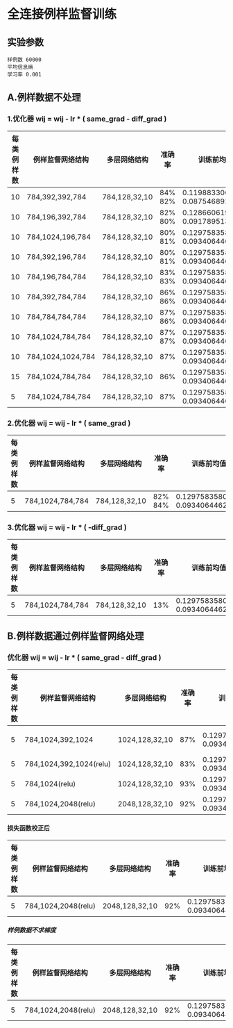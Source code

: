 # 全连接例样监督训练

## 实验参数
    样例数 60000
    平均信息熵
    学习率 0.001
## A.例样数据不处理
### 1.优化器 wij = wij - lr * ( same_grad - diff_grad )
|每类例样数|例样监督网络结构|多层网络结构|准确率|训练前均值\方差|训练后均值\方差|
|---|---|---|---|---|---|
| 10 | 784,392,392,784 |784,128,32,10| 84% 82% |   0.11988330632448196 <br>   0.08754689246416092 |   -0.002464256715029478 <br>   0.0025837039574980736 |
| 10 | 784,196,392,784 | 784,128,32,10|82% 80% |   0.12866061925888062 <br>   0.09178951382637024 |   0.0001722443848848343 <br>   0.002006661146879196 |
| 10 | 784,1024,196,784 |784,128,32,10| 80% 81% |   0.12975835800170898 <br>   0.09340644627809525 |   -0.0034499005414545536 <br>   0.0028256261721253395 |
| 10 | 784,392,196,784 |784,128,32,10| 80% 81% |   0.12975835800170898 <br>   0.09340644627809525 |   -0.0010184788843616843 <br>   0.003113408340141177 |
| 10 | 784,196,784,784 |784,128,32,10| 83% 83% |   0.12975835800170898 <br>   0.09340644627809525 |   0.00043695932254195213 <br>   0.001661242451518774 |
| 10 | 784,392,784,784 | 784,128,32,10|86% 86% |   0.12975835800170898 <br>   0.09340644627809525 |   0.0017245355993509293 <br>   0.0014849429717287421 |
| 10 | 784,784,784,784 | 784,128,32,10|87% 86% |   0.12975835800170898 <br>   0.09340644627809525 |   -0.0009061344317160547 <br>   0.0014328578254207969 |
| 10 | 784,1024,784,784 | 784,128,32,10|87% 87% |   0.12975835800170898 <br>   0.09340644627809525 |   -0.0009969240054488182 <br>   0.001539437915198505 |
| 10 | 784,1024,1024,784 | 784,128,32,10|87% |   0.12975835800170898 <br>   0.09340644627809525 |   -5.389360012486577e-05 <br>   0.0014882584800943732 |
| 15 | 784,1024,784,784 | 784,128,32,10|86% |   0.12975835800170898 <br>   0.09340644627809525 |   0.001501835067756474 <br>   0.001520155230537057 |
| 5 | 784,1024,784,784| 784,128,32,10|87% |   0.12975835800170898 <br>   0.09340644627809525 |   -0.00036482690484263003 <br>   0.0015083275502547622 |

### 2.优化器 wij = wij - lr * ( same_grad )
|每类例样数|例样监督网络结构|多层网络结构|准确率|训练前均值\方差|训练后均值\方差|
|---|---|---|---|---|---|
| 5 |784,1024,784,784|784,128,32,10| 82% 84%| 0.12975835800170898 <br> 0.09340644627809525 | 0.04681815952062607 <br> 0.005988655146211386 |

### 3.优化器 wij = wij - lr * ( -diff_grad )
|每类例样数|例样监督网络结构|多层网络结构|准确率|训练前均值\方差|训练后均值\方差|
|---|---|---|---|---|---|
| 5 | 784,1024,784,784|784,128,32,10 | 13% | 0.12975835800170898 <br> 0.09340644627809525 | -0.7136033773422241 <br> 3.0782883167266846 |

## B.例样数据通过例样监督网络处理
### 优化器 wij = wij - lr * ( same_grad - diff_grad )
|每类例样数|例样监督网络结构|多层网络结构|准确率|训练前均值\方差|训练后均值\方差|
|---|---|---|---|---|---|
|5|784,1024,392,1024|1024,128,32,10|87%|0.12975835800170898<br>0.09340644627809525|-5.5295942729571834e-05 <br> 0.002030265284702182|
|5|784,1024,392,1024(relu)|1024,128,32,10|83%|0.12975835800170898 <br>0.09340644627809525|0.017956260591745377  <br> 0.0006731789908371866 |
|5|784,1024(relu)|1024,128,32,10|93%|0.12975835800170898<br>0.09340644627809525|0.0766175240278244<br>0.012892218306660652 |
|5|784,1024,2048(relu)|2048,128,32,10|92%|0.12975835800170898<br>0.09340644627809525 |0.03259529173374176<br>0.0023516539949923754 |
#### 损失函数校正后
|每类例样数|例样监督网络结构|多层网络结构|准确率|训练前均值\方差|训练后均值\方差|
|---|---|---|---|---|---|
|5|784,1024,2048(relu)|2048,128,32,10|92%|0.12975835800170898 <br>0.09340644627809525 |0.03155241161584854<br>0.002340263919904828 |
##### 样例数据不求梯度
|每类例样数|例样监督网络结构|多层网络结构|准确率|训练前均值\方差|训练后均值\方差|
|---|---|---|---|---|---|
|5|784,1024,2048(relu)|2048,128,32,10|92%|0.12975835800170898 <br>0.09340644627809525 |0.03157319873571396<br> 0.002185852499678731 |
